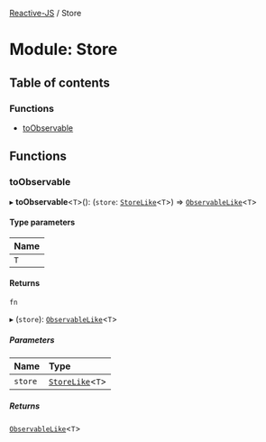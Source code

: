 [Reactive-JS](../README.md) / Store

# Module: Store

## Table of contents

### Functions

- [toObservable](Store.md#toobservable)

## Functions

### toObservable

▸ **toObservable**<`T`\>(): (`store`: [`StoreLike`](../interfaces/types.StoreLike.md)<`T`\>) => [`ObservableLike`](../interfaces/types.ObservableLike.md)<`T`\>

#### Type parameters

| Name |
| :------ |
| `T` |

#### Returns

`fn`

▸ (`store`): [`ObservableLike`](../interfaces/types.ObservableLike.md)<`T`\>

##### Parameters

| Name | Type |
| :------ | :------ |
| `store` | [`StoreLike`](../interfaces/types.StoreLike.md)<`T`\> |

##### Returns

[`ObservableLike`](../interfaces/types.ObservableLike.md)<`T`\>
